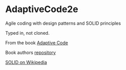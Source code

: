 # AdaptiveCode2e
Agile coding with design patterns and SOLID principles

Typed in, not cloned.

From the book [Adaptive Code](https://www.microsoftpressstore.com/store/adaptive-code-agile-coding-with-design-patterns-and-9781509302581)

Book authors [repository](https://github.com/AdaptiveCode/AdaptiveCode)

[SOLID on Wikipedia](https://en.wikipedia.org/wiki/SOLID_(object-oriented_design))